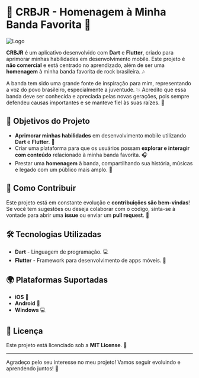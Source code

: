 # 🎸 CRBJR - Homenagem à Minha Banda Favorita 🎤

![Logo](https://github.com/user-attachments/assets/a75a859a-c877-4663-8ec5-beef6181d7cd)

**CRBJR** é um aplicativo desenvolvido com **Dart** e **Flutter**, criado para aprimorar minhas habilidades em desenvolvimento mobile. Este projeto é **não comercial** e está centrado no aprendizado, além de ser uma **homenagem** à minha banda favorita de rock brasileira. 🎶

A banda tem sido uma grande fonte de inspiração para mim, representando a voz do povo brasileiro, especialmente a juventude. 💥 Acredito que essa banda deve ser conhecida e apreciada pelas novas gerações, pois sempre defendeu causas importantes e se manteve fiel às suas raízes. 🌱

## 🎯 Objetivos do Projeto

- **Aprimorar minhas habilidades** em desenvolvimento mobile utilizando **Dart** e **Flutter**. 📱
- Criar uma plataforma para que os usuários possam **explorar e interagir com conteúdo** relacionado à minha banda favorita. 🎧
- Prestar uma **homenagem** à banda, compartilhando sua história, músicas e legado com um público mais amplo. 💬

## 🤝 Como Contribuir

Este projeto está em constante evolução e **contribuições são bem-vindas**! Se você tem sugestões ou deseja colaborar com o código, sinta-se à vontade para abrir uma **issue** ou enviar um **pull request**. 🔧

## 🛠️ Tecnologias Utilizadas

- **Dart** - Linguagem de programação. 💻
- **Flutter** - Framework para desenvolvimento de apps móveis. 📲

## 🌍 Plataformas Suportadas

- **iOS** 🍏
- **Android** 🤖
- **Windows** 💻

## 📝 Licença

Este projeto está licenciado sob a **MIT License**. 📄

---

Agradeço pelo seu interesse no meu projeto! Vamos seguir evoluindo e aprendendo juntos! 🚀

